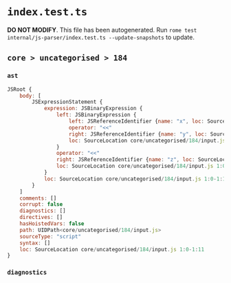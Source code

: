 # `index.test.ts`

**DO NOT MODIFY**. This file has been autogenerated. Run `rome test internal/js-parser/index.test.ts --update-snapshots` to update.

## `core > uncategorised > 184`

### `ast`

```javascript
JSRoot {
	body: [
		JSExpressionStatement {
			expression: JSBinaryExpression {
				left: JSBinaryExpression {
					left: JSReferenceIdentifier {name: "x", loc: SourceLocation core/uncategorised/184/input.js 1:0-1:1 (x)}
					operator: "<<"
					right: JSReferenceIdentifier {name: "y", loc: SourceLocation core/uncategorised/184/input.js 1:5-1:6 (y)}
					loc: SourceLocation core/uncategorised/184/input.js 1:0-1:6
				}
				operator: "<<"
				right: JSReferenceIdentifier {name: "z", loc: SourceLocation core/uncategorised/184/input.js 1:10-1:11 (z)}
				loc: SourceLocation core/uncategorised/184/input.js 1:0-1:11
			}
			loc: SourceLocation core/uncategorised/184/input.js 1:0-1:11
		}
	]
	comments: []
	corrupt: false
	diagnostics: []
	directives: []
	hasHoistedVars: false
	path: UIDPath<core/uncategorised/184/input.js>
	sourceType: "script"
	syntax: []
	loc: SourceLocation core/uncategorised/184/input.js 1:0-1:11
}
```

### `diagnostics`

```

```
